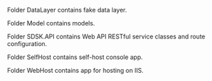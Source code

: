 Folder DataLayer contains fake data layer.

Folder Model contains models.

Folder SDSK.API contains Web API RESTful service classes and route configuration.

Folder SelfHost contains self-host console app.

Folder WebHost contains app for hosting on IIS.